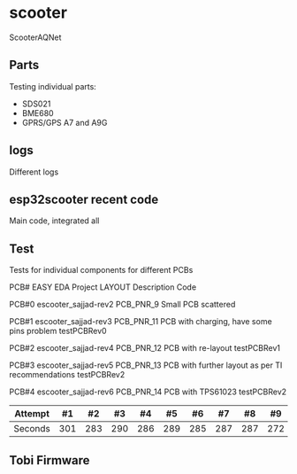 # scooter
ScooterAQNet


## Parts
Testing individual parts:

* SDS021
* BME680
* GPRS/GPS A7 and A9G

## logs
Different logs

## esp32scooter recent code
Main code, integrated all


## Test
Tests for individual components for different PCBs

PCB#	EASY EDA Project	LAYOUT	Description	Code

PCB#0	escooter_sajjad-rev2	PCB_PNR_9	Small PCB	scattered

PCB#1	escooter_sajjad-rev3	PCB_PNR_11	PCB with charging, have some pins problem	testPCBRev0

PCB#2	escooter_sajjad-rev4	PCB_PNR_12	PCB with re-layout 	testPCBRev1

PCB#3	escooter_sajjad-rev5	PCB_PNR_13	PCB with further layout as per TI recommendations	testPCBRev2

PCB#4	escooter_sajjad-rev6	PCB_PNR_14	PCB with TPS61023	testPCBRev2
				
Attempt | #1 | #2 | #3 | #4 | #5 | #6 | #7 | #8 | #9 | #10 | #11
--- | --- | --- | --- |--- |--- |--- |--- |--- |--- |--- |---
Seconds | 301 | 283 | 290 | 286 | 289 | 285 | 287 | 287 | 272 | 276 | 269


## Tobi Firmware